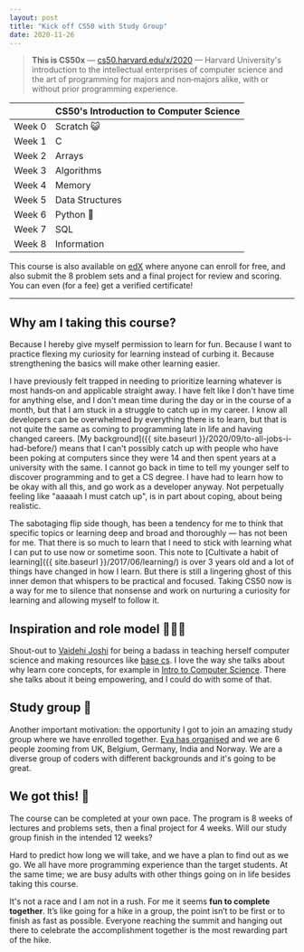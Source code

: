 ```yaml
---
layout: post
title: "Kick off CS50 with Study Group"
date: 2020-11-26
---
```


> **This is CS50x** — [cs50.harvard.edu/x/2020](https://cs50.harvard.edu/x/2020/) — Harvard University's introduction to the intellectual enterprises of computer science and the art of programming for majors and non&#8209;majors alike, with or without prior programming experience.

|  | CS50's Introduction to Computer Science |
| --- | --- |
| Week 0 | Scratch 😺 |
| Week 1 | C |
| Week 2 | Arrays |
| Week 3 | Algorithms |
| Week 4 | Memory |
| Week 5 | Data Structures |
| Week 6 | Python 🐍 |
| Week 7 | SQL |
| Week 8 | Information |

This course is also available on [edX](https://cs50.edx.org/) where anyone can enroll for free, and also submit the 8 problem sets and a final project for review and scoring. You can even (for a fee) get a verified certificate!

---

## Why am I taking this course?

Because I hereby give myself permission to learn for fun. Because I want to practice flexing my curiosity for learning instead of curbing it. Because strengthening the basics will make other learning easier.

I have previously felt trapped in needing to prioritize learning whatever is most hands&#8209;on and applicable straight away. I have felt like I don't have time for anything else, and I don't mean time during the day or in the course of a month, but that I am stuck in a struggle to catch up in my career. I know all developers can be overwhelmed by everything there is to learn, but that is not quite the same as coming to programming late in life and having changed careers. [My&nbsp;background]({{ site.baseurl }}/2020/09/to-all-jobs-i-had-before/) means that I can't possibly catch up with people who have been poking at computers since they were 14 and then spent years at a university with the same. I&nbsp;cannot go back in time to tell my younger self to discover programming and to get a CS degree. I have had to learn how to be okay with all this, and go work as a developer anyway. Not perpetually feeling like "aaaaah I must catch up", is in part about coping, about being realistic.

The sabotaging flip side though, has been a tendency for me to think that specific topics or learning deep and broad and thoroughly — has not been for me. That there is so much to learn that I need to stick with learning what I can put to use now or sometime soon. This note to [Cultivate a habit of learning]({{ site.baseurl }}/2017/06/learning/) is over 3 years old and a lot of things have changed in how I learn. But there is still a lingering ghost of this inner demon that whispers to be practical and focused. Taking CS50 now is a way for me to silence that nonsense and work on nurturing a curiosity for learning and allowing myself to follow it.

## Inspiration and role model 👩🏽‍💻

Shout-out to [Vaidehi Joshi](https://twitter.com/vaidehijoshi/) for being a badass in teaching herself computer science and making resources like [base cs](https://medium.com/basecs). I love the way she talks about why learn core concepts, for example in [Intro to Computer Science](https://www.youtube.com/watch?v=J7HYbWs0OtI). There she talks about it being empowering, and I could do with some of that.

## Study group 🥳

Another important motivation: the opportunity I got to join an amazing study group where we have enrolled together. [Eva has organised](https://twitter.com/GirlsCodeMK/status/1331309708704165888) and we are 6 people zooming from UK, Belgium, Germany, India and Norway. We are a diverse group of coders with different backgrounds and it's going to be great.

## We got this! 👊

The course can be completed at your own pace. The program is 8 weeks of lectures and problems sets, then a final project for 4 weeks. Will our study group finish in the intended 12 weeks?

Hard to predict how long we will take, and we have a plan to find out as we go. We all have more programming experience than the target students. At the same time; we are busy adults with other things going on in life besides taking this course.

It's not a race and I am not in a rush. For me it seems **fun to complete together**. It’s like going for a hike in a group, the point isn’t to be first or to finish as fast as possible. Everyone reaching the summit and hanging out there to celebrate the accomplishment together is the most rewarding part of the hike.
